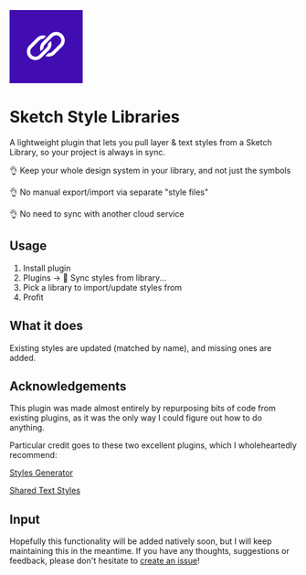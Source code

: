 ![Icon](assets/icon.svg)

# Sketch Style Libraries

A lightweight plugin that lets you pull layer & text styles from a Sketch Library, so your project is always in sync.

👌 Keep your whole design system in your library, and not just the symbols

👌 No manual export/import via separate "style files"

👌 No need to sync with another cloud service 


## Usage

1. Install plugin
2. Plugins -> 🔗 Sync styles from library...
3. Pick a library to import/update styles from
4. Profit


## What it does

Existing styles are updated (matched by name), and missing ones are added.


## Acknowledgements

This plugin was made almost entirely by repurposing bits of code from existing plugins, as it was the only way I could figure out how to do anything. 

Particular credit goes to these two excellent plugins, which I wholeheartedly recommend:

[Styles Generator](https://github.com/lucaorio/sketch-styles-generator)

[Shared Text Styles](https://github.com/nilshoenson/shared-text-styles)


## Input

Hopefully this functionality will be added natively soon, but I will keep maintaining this in the meantime. If you have any thoughts, suggestions or feedback, please don't hesitate to [create an issue](issues)!